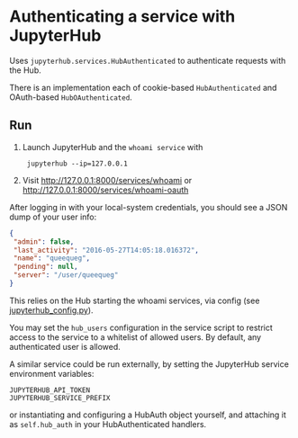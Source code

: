 # Authenticating a service with JupyterHub

Uses `jupyterhub.services.HubAuthenticated` to authenticate requests with the Hub.

There is an implementation each of cookie-based `HubAuthenticated` and OAuth-based `HubOAuthenticated`.

## Run

1. Launch JupyterHub and the `whoami service` with

        jupyterhub --ip=127.0.0.1

2. Visit http://127.0.0.1:8000/services/whoami or http://127.0.0.1:8000/services/whoami-oauth

After logging in with your local-system credentials, you should see a JSON dump of your user info:

```json
{
 "admin": false,
 "last_activity": "2016-05-27T14:05:18.016372",
 "name": "queequeg",
 "pending": null,
 "server": "/user/queequeg"
}
```

This relies on the Hub starting the whoami services, via config (see [jupyterhub_config.py](./jupyterhub_config.py)).

You may set the `hub_users` configuration in the service script
to restrict access to the service to a whitelist of allowed users.
By default, any authenticated user is allowed.

A similar service could be run externally, by setting the JupyterHub service environment variables:

    JUPYTERHUB_API_TOKEN
    JUPYTERHUB_SERVICE_PREFIX

or instantiating and configuring a HubAuth object yourself, and attaching it as `self.hub_auth` in your HubAuthenticated handlers.
